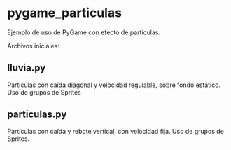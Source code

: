 # pygame_particulas

Ejemplo de uso de PyGame con efecto de partículas.

Archivos iniciales:

## lluvia.py

Partículas con caída diagonal y velocidad regulable, sobre fondo estático. 
Uso de grupos de Sprites

## particulas.py

Partículas con caída y rebote vertical, con velocidad fija.
Uso de grupos de Sprites.